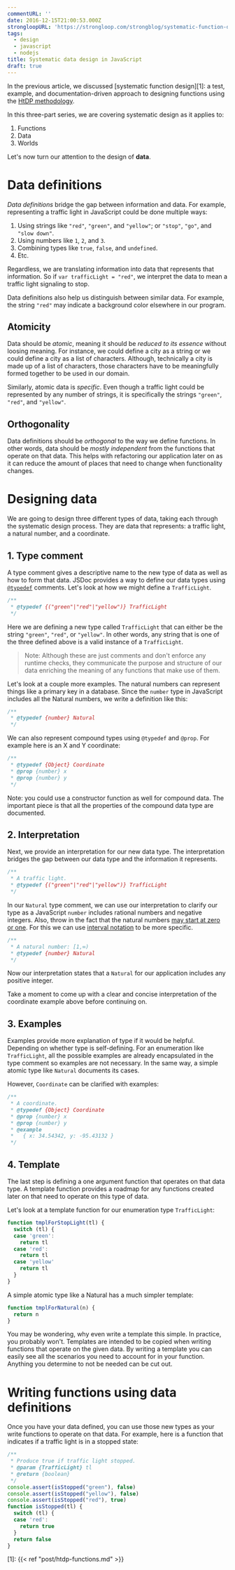 ```yaml
---
commentURL: ''
date: 2016-12-15T21:00:53.000Z
strongloopURL: 'https://strongloop.com/strongblog/systematic-function-design-in-javascript/'
tags:
  - design
  - javascript
  - nodejs
title: Systematic data design in JavaScript
draft: true
---
```


In the previous article, we discussed [systematic function design][1]: a test, example, and documentation-driven approach to designing functions using the [HtDP methodology][3].

In this three-part series, we are covering systematic design as it applies to:

1. Functions
2. Data
3. Worlds

Let's now turn our attention to the design of **data**.

# Data definitions

_Data definitions_ bridge the gap between information and data. For example, representing a traffic light in JavaScript could be done multiple ways:

1. Using strings like `"red"`, `"green"`, and `"yellow"`; or `"stop"`, `"go"`, and `"slow down"`.
2. Using numbers like `1`, `2`, and `3`.
3. Combining types like `true`, `false`, and `undefined`.
4. Etc.

Regardless, we are translating information into data that represents that information. So if `var trafficLight = "red"`, we interpret the data to mean a traffic light signaling to stop.

Data definitions also help us distinguish between similar data. For example, the string `"red"` may indicate a background color elsewhere in our program.

## Atomicity

Data should be _atomic_, meaning it should be _reduced to its essence_ without loosing meaning. For instance, we could define a city as a string or we could define a city as a list of characters. Although, technically a city is made up of a list of characters, those characters have to be meaningfully formed together to be used in our domain.

Similarly, atomic data is _specific_. Even though a traffic light could be represented by any number of strings, it is specifically the strings `"green"`, `"red"`, and `"yellow"`.

## Orthogonality

Data definitions should be _orthogonal_ to the way we define functions. In other words, data should be _mostly independent_ from the functions that operate on that data. This helps with refactoring our application later on as it can reduce the amount of places that need to change when functionality changes.

# Designing data

We are going to design three different types of data, taking each through the systematic design process. They are data that represents: a traffic light, a natural number, and a coordinate.

## 1\. Type comment

A type comment gives a descriptive name to the new type of data as well as how to form that data. JSDoc provides a way to define our data types using [`@typedef`][2] comments. Let's look at how we might define a `TrafficLight`.

```javascript
/**
 * @typedef {("green"|"red"|"yellow")} TrafficLight
 */
```

Here we are defining a new type called `TrafficLight` that can either be the string `"green"`, `"red"`, or `"yellow"`. In other words, any string that is one of the three defined above is a valid instance of a `TrafficLight`.

> Note: Although these are just comments and don't enforce any runtime checks, they communicate the purpose and structure of our data enriching the meaning of any functions that make use of them.

Let's look at a couple more examples. The natural numbers can represent things like a primary key in a database. Since the `number` type in JavaScript includes all the Natural numbers, we write a definition like this:

```javascript
/**
 * @typedef {number} Natural
 */
```

We can also represent compound types using `@typedef` and `@prop`. For example here is an X and Y coordinate:

```javascript
/**
 * @typedef {Object} Coordinate
 * @prop {number} x
 * @prop {number} y
 */
```

Note: you could use a constructor function as well for compound data. The important piece is that all the properties of the compound data type are documented.

## 2\. Interpretation

Next, we provide an interpretation for our new data type. The interpretation bridges the gap between our data type and the information it represents.

```javascript
/**
 * A traffic light.
 * @typedef {("green"|"red"|"yellow")} TrafficLight
 */
```

In our `Natural` type comment, we can use our interpretation to clarify our type as a JavaScript `number` includes rational numbers and negative integers. Also, throw in the fact that the natural numbers [may start at zero or one][4]. For this we can use [interval notation][5] to be more specific.

```javascript
/**
 * A natural number: [1,∞)
 * @typedef {number} Natural
 */
```

Now our interpretation states that a `Natural` for our application includes any positive integer.

Take a moment to come up with a clear and concise interpretation of the coordinate example above before continuing on.

## 3\. Examples

Examples provide more explanation of type if it would be helpful. Depending on whether type is self-defining. For an enumeration like `TrafficLight`, all the possible examples are already encapsulated in the type comment so examples are not necessary. In the same way, a simple atomic type like `Natural` documents its cases.

However, `Coordinate` can be clarified with examples:

```javascript
/**
 * A coordinate.
 * @typedef {Object} Coordinate
 * @prop {number} x
 * @prop {number} y
 * @example
 *   { x: 34.54342, y: -95.43132 }
 */
```

## 4\. Template

The last step is defining a one argument function that operates on that data type. A template function provides a roadmap for any functions created later on that need to operate on this type of data.

Let's look at a template function for our enumeration type `TrafficLight`:

```javascript
function tmplForStopLight(tl) {
  switch (tl) {
  case 'green':
    return tl
  case 'red':
    return tl
  case 'yellow'
    return tl
  }
}
```

A simple atomic type like a Natural has a much simpler template:

```javascript
function tmplForNatural(n) {
  return n
}
```

You may be wondering, why even write a template this simple. In practice, you probably won't. Templates are intended to be copied when writing functions that operate on the given data. By writing a template you can easily see all the scenarios you need to account for in your function. Anything you determine to not be needed can be cut out.

# Writing functions using data definitions

Once you have your data defined, you can use those new types as your write functions to operate on that data. For example, here is a function that indicates if a traffic light is in a stopped state:

```javascript
/**
 * Produce true if traffic light stopped.
 * @param {TrafficLight} tl
 * @return {boolean}
 */
console.assert(isStopped("green"), false)
console.assert(isStopped("yellow"), false)
console.assert(isStopped("red"), true)
function isStopped(tl) {
  switch (tl) {
  case 'red':
    return true
  }
  return false
}
```

[1]: {{< ref "post/htdp-functions.md" >}}

[2]: http://usejsdoc.org/tags-typedef.html
[3]: http://www.ccs.neu.edu/home/matthias/HtDP2e
[4]: https://en.wikipedia.org/wiki/Natural_number
[5]: https://en.wikipedia.org/wiki/Interval_(mathematics)
